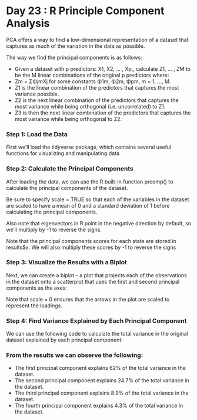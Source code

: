 # Day 23 : R Principle Component Analysis

PCA offers a way to find a low-dimensional representation of a dataset that captures as much of the variation in the data as possible.

The way we find the principal components is as follows:
- Given a dataset with p predictors: X1, X2, … , Xp,, calculate Z1, … , ZM to be the M linear combinations of the original p predictors where:
- Zm = ΣΦjmXj for some constants Φ1m, Φ2m, Φpm, m = 1, …, M.
- Z1 is the linear combination of the predictors that captures the most variance possible.
- Z2 is the next linear combination of the predictors that captures the most variance while being orthogonal (i.e. uncorrelated) to Z1.
- Z3 is then the next linear combination of the predictors that captures the most variance while being orthogonal to Z2.

### Step 1: Load the Data
First we’ll load the tidyverse package, which contains several useful functions for visualizing and manipulating data

### Step 2: Calculate the Principal Components
After loading the data, we can use the R built-in function prcomp() to calculate the principal components of the dataset.

Be sure to specify scale = TRUE so that each of the variables in the dataset are scaled to have a mean of 0 and a standard deviation of 1 before calculating the principal components.

Also note that eigenvectors in R point in the negative direction by default, so we’ll multiply by -1 to reverse the signs.

Note that the principal components scores for each state are stored in results$x. We will also multiply these scores by -1 to reverse the signs

### Step 3: Visualize the Results with a Biplot
Next, we can create a biplot – a plot that projects each of the observations in the dataset onto a scatterplot that uses the first and second principal components as the axes:

Note that scale = 0 ensures that the arrows in the plot are scaled to represent the loadings.

### Step 4: Find Variance Explained by Each Principal Component
We can use the following code to calculate the total variance in the original dataset explained by each principal component:

### From the results we can observe the following:
- The first principal component explains 62% of the total variance in the dataset.
- The second principal component explains 24.7% of the total variance in the dataset.
- The third principal component explains 8.9% of the total variance in the dataset.
- The fourth principal component explains 4.3% of the total variance in the dataset.


